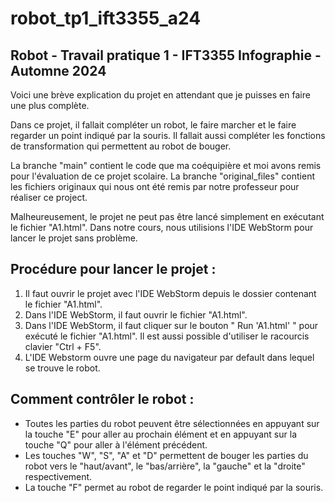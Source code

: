# robot_tp1_ift3355_a24
## Robot - Travail pratique 1 - IFT3355 Infographie - Automne 2024

Voici une brève explication du projet en attendant que je puisses en faire une plus complète.

Dans ce projet, il fallait compléter un robot, le faire marcher et le faire regarder un point indiqué par la souris. Il fallait aussi compléter les fonctions de transformation qui permettent au robot de bouger.

La branche "main" contient le code que ma coéquipière et moi avons remis pour l'évaluation de ce projet scolaire. La branche "original_files" contient les fichiers originaux qui nous ont été remis par notre professeur pour réaliser ce project.

Malheureusement, le projet ne peut pas être lancé simplement en exécutant le fichier "A1.html". Dans notre cours, nous utilisions l'IDE WebStorm pour lancer le projet sans problème.

## Procédure pour lancer le projet :
1. Il faut ouvrir le projet avec l'IDE WebStorm depuis le dossier contenant le fichier "A1.html".
2. Dans l'IDE WebStorm, il faut ouvrir le fichier "A1.html".
3. Dans l'IDE WebStorm, il faut cliquer sur le bouton " Run 'A1.html' " pour exécuté le fichier "A1.html". Il est aussi possible d'utiliser le racourcis clavier "Ctrl + F5".
4. L'IDE Webstorm ouvre une page du navigateur par default dans lequel se trouve le robot.

## Comment contrôler le robot :
- Toutes les parties du robot peuvent être sélectionnées en appuyant sur la touche "E" pour aller au prochain élément et en appuyant sur la touche "Q" pour aller à l'élément précédent.
- Les touches "W", "S", "A" et "D" permettent de bouger les parties du robot vers le "haut/avant", le "bas/arrière", la "gauche" et la "droite" respectivement.
- La touche "F" permet au robot de regarder le point indiqué par la souris.

<!--
Pour exécuter le projet, n

(après avoir téléchargé les fichiers de ce répertoire). La plupart des navigateurs empêchent les pages d'accéder aux fichiers locaux d'une machine.
-->
